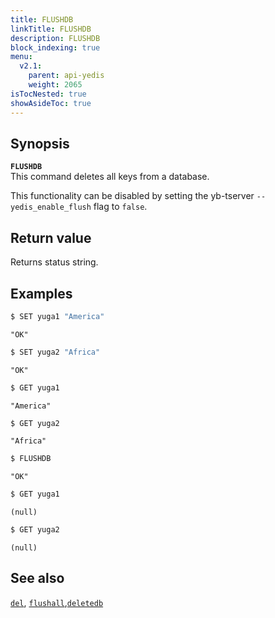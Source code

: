 ```yaml
---
title: FLUSHDB
linkTitle: FLUSHDB
description: FLUSHDB
block_indexing: true
menu:
  v2.1:
    parent: api-yedis
    weight: 2065
isTocNested: true
showAsideToc: true
---
```


## Synopsis

<b>`FLUSHDB`</b><br>
This command deletes all keys from a database.

This functionality can be disabled by setting the yb-tserver `--yedis_enable_flush` flag to `false`.

## Return value

Returns status string.

## Examples

```sh
$ SET yuga1 "America"
```

```
"OK"
```

```sh
$ SET yuga2 "Africa"
```

```
"OK"
```

```sh
$ GET yuga1
```

```
"America"
```

```sh
$ GET yuga2
```

```
"Africa"
```

```sh
$ FLUSHDB
```

```
"OK"
```

```sh
$ GET yuga1
```

```
(null)
```

```sh
$ GET yuga2
```

```
(null)
```

## See also

[`del`](../del/), [`flushall`](../flushall/),[`deletedb`](../deletedb/)
